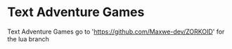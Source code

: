 # Text Adventure Games
Text Adventure Games
go to 'https://github.com/Maxwe-dev/ZORKOID' for the lua branch 
